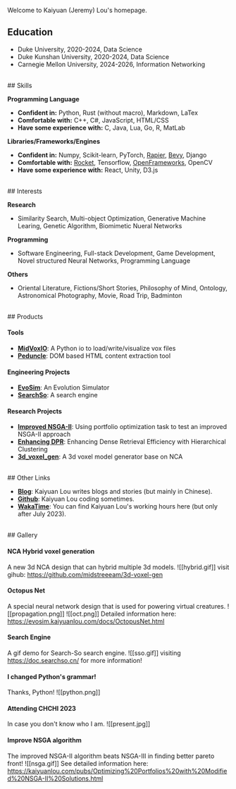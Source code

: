 
Welcome to Kaiyuan (Jeremy) Lou's homepage.
<br>
## Education

- Duke University, 2020-2024, Data Science
- Duke Kunshan University, 2020-2024, Data Science
- Carnegie Mellon University, 2024-2026, Information Networking
<br>
## Skills

**Programming Language**
- **Confident in:** Python, Rust (without macro), Markdown, LaTex
- **Comfortable with:** C++, C#, JavaScript, HTML/CSS
- **Have some experience with:** C, Java, Lua, Go, R, MatLab

**Libraries/Frameworks/Engines**
- **Confident in:** Numpy, Scikit-learn, PyTorch, [Rapier](https://rapier.rs/), [Bevy](https://bevyengine.org), Django
- **Comfortable with:** [Rocket](https://rocket.rs/), Tensorflow, [OpenFrameworks](https://openframeworks.cc/), OpenCV
- **Have some experience with:** React, Unity, D3.js
<br>
## Interests

**Research**
- Similarity Search, Multi-object Optimization, Generative Machine Learing, Genetic Algorithm, Biomimetic Nueral Networks

**Programming**
- Software Engineering, Full-stack Development, Game Development, Novel structured Neural Networks, Programming Language

**Others**
- Oriental Literature, Fictions/Short Stories, Philosophy of Mind, Ontology, Astronomical Photography, Movie, Road Trip, Badminton
<br>
## Products

#### Tools
- **[MidVoxIO](https://github.com/midstreeeam/MidVoxIO)**: A Python io to load/write/visualize vox files
- **[Peduncle](https://github.com/midstreeeam/peduncle)**: DOM based HTML content extraction tool
#### Engineering Projects
- **[EvoSim](https://evosim.kaiyuanlou.com/docs/index.html)**: An Evolution Simulator
- **[SearchSo](https://doc.searchso.cn/)**: A search engine
#### Research Projects
- **[Improved NSGA-II](https://github.com/midstreeeam/invest-opt)**: Using portfolio optimization task to test an improved NSGA-II approach
- **[Enhancing DPR](https://github.com/loeeeee/DensePassageRetrieval)**: Enhancing Dense Retrieval Efficiency with Hierarchical Clustering
- **[3d_voxel_gen](https://github.com/midstreeeam/3d-voxel-gen)**: A 3d voxel model generator base on NCA
<br>
## Other Links

- **[Blog](https://midstream.cn)**: Kaiyuan Lou writes blogs and stories (but mainly in Chinese).
- **[Github](https://github.com/midstreeeam)**: Kaiyuan Lou coding sometimes.
- **[WakaTime](https://wakatime.com/@midstream)**: You can find Kaiyuan Lou's working hours here (but only after July 2023).
<br>
## Gallery

#### NCA Hybrid voxel generation
A new 3d NCA design that can hybrid multiple 3d models.
![[hybrid.gif]]
visit gihub: https://github.com/midstreeeam/3d-voxel-gen
<br>
#### Octopus Net
A special neural network design that is used for powering virtual creatures.
![[propagation.png]]
![[oct.png]]
Detailed information here: https://evosim.kaiyuanlou.com/docs/OctopusNet.html
<br>
#### Search Engine
A gif demo for Search-So search engine. 
![[sso.gif]]
visiting https://doc.searchso.cn/ for more information!
<br>
#### I changed Python's grammar!
Thanks, Python!
![[python.png]]
<br>
#### Attending CHCHI 2023
In case you don't know who I am.
![[present.jpg]]
<br>
#### Improve NSGA algorithm
The improved NSGA-II algorithm beats NSGA-III in finding better pareto front!
![[nsga.gif]]
See detailed information here: https://kaiyuanlou.com/pubs/Optimizing%20Portfolios%20with%20Modified%20NSGA-II%20Solutions.html